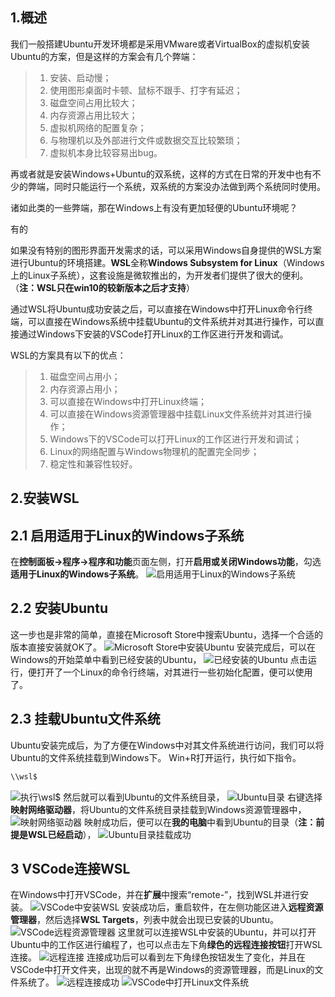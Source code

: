## 1.概述
我们一般搭建Ubuntu开发环境都是采用VMware或者VirtualBox的虚拟机安装Ubuntu的方案，但是这样的方案会有几个弊端：

>  1. 安装、启动慢；
>  2. 使用图形桌面时卡顿、鼠标不跟手、打字有延迟；
>  3. 磁盘空间占用比较大；
>  4. 内存资源占用比较大；
>  5. 虚拟机网络的配置复杂；
>  6. 与物理机以及外部进行文件或数据交互比较繁琐；
>  7. 虚拟机本身比较容易出bug。

再或者就是安装Windows+Ubuntu的双系统，这样的方式在日常的开发中也有不少的弊端，同时只能运行一个系统，双系统的方案没办法做到两个系统同时使用。

诸如此类的一些弊端，那在Windows上有没有更加轻便的Ubuntu环境呢？

有的

如果没有特别的图形界面开发需求的话，可以采用Windows自身提供的WSL方案进行Ubuntu的环境搭建。**WSL**全称**Windows Subsystem for Linux**（Windows上的Linux子系统），这套设施是微软推出的，为开发者们提供了很大的便利。（**注：WSL只在win10的较新版本之后才支持**）

通过WSL将Ubuntu成功安装之后，可以直接在Windows中打开Linux命令行终端，可以直接在Windows系统中挂载Ubuntu的文件系统并对其进行操作，可以直接通过Windows下安装的VSCode打开Linux的工作区进行开发和调试。

WSL的方案具有以下的优点：

>  1. 磁盘空间占用小；
>  2. 内存资源占用小；
>  3. 可以直接在Windows中打开Linux终端；
>  4. 可以直接在Windows资源管理器中挂载Linux文件系统并对其进行操作；
>  5. Windows下的VSCode可以打开Linux的工作区进行开发和调试；
>  6. Linux的网络配置与Windows物理机的配置完全同步；
>  7. 稳定性和兼容性较好。
## 2.安装WSL
## 2.1 启用适用于Linux的Windows子系统
在**控制面板->程序->程序和功能**页面左侧，打开**启用或关闭Windows功能**，勾选**适用于Linux的Windows子系统**。
![启用适用于Linux的Windows子系统](https://img-blog.csdnimg.cn/4ca0a6f24e6f48129974ed9ab59d112d.png#pic_center)
## 2.2 安装Ubuntu
这一步也是非常的简单，直接在Microsoft Store中搜索Ubuntu，选择一个合适的版本直接安装就OK了。
![Microsoft Store中安装Ubuntu](https://img-blog.csdnimg.cn/2f1656303e274b07a4df72f53747cd7a.png#pic_center)
安装完成后，可以在Windows的开始菜单中看到已经安装的Ubuntu，
![已经安装的Ubuntu](https://img-blog.csdnimg.cn/c76726177fbd43af8158f11febd9a1de.png#pic_center)
点击运行，便打开了一个Linux的命令行终端，对其进行一些初始化配置，便可以使用了。
## 2.3 挂载Ubuntu文件系统
Ubuntu安装完成后，为了方便在Windows中对其文件系统进行访问，我们可以将Ubuntu的文件系统挂载到Windows下。
Win+R打开运行，执行如下指令。

```powershell
\\wsl$
```
![执行\\wsl$](https://img-blog.csdnimg.cn/846806ecb89e4f728a5c5b65c9abceff.png#pic_center)
然后就可以看到Ubuntu的文件系统目录，
![Ubuntu目录](https://img-blog.csdnimg.cn/37dd8e6d826a4cda9b69bac3552f2c1e.png#pic_center)
右键选择**映射网络驱动器**，将Ubuntu的文件系统目录挂载到Windows资源管理器中，
![映射网络驱动器](https://img-blog.csdnimg.cn/083b7e3a5a114b3680b07cb148c02bf4.png#pic_center)
映射成功后，便可以在**我的电脑**中看到Ubuntu的目录（**注：前提是WSL已经启动**），
![Ubuntu目录挂载成功](https://img-blog.csdnimg.cn/b5ad0ab7e01847e2a0e43eb38ef5db0a.png#pic_center)
## 3 VSCode连接WSL
在Windows中打开VSCode，并在**扩展**中搜索“remote-”，找到WSL并进行安装。
![VSCode中安装WSL](https://img-blog.csdnimg.cn/92a4369f7099409d9dc895ea80dccd25.png#pic_center)
安装成功后，重启软件，在左侧功能区进入**远程资源管理器**，然后选择**WSL Targets**，列表中就会出现已安装的Ubuntu。
![VSCode远程资源管理器](https://img-blog.csdnimg.cn/28fb352863d84fac8b14d5ead855f364.png#pic_center)
这里就可以连接WSL中安装的Ubuntu，并可以打开Ubuntu中的工作区进行编程了，也可以点击左下角**绿色的远程连接按钮**打开WSL连接。
![远程连接](https://img-blog.csdnimg.cn/7ba91360904247b0934cc5c9dd5e6b07.png#pic_center)
连接成功后可以看到左下角绿色按钮发生了变化，并且在VSCode中打开文件夹，出现的就不再是Windows的资源管理器，而是Linux的文件系统了。
![远程连接成功](https://img-blog.csdnimg.cn/4ecab1ab848340fb8d46e2c9a4f4e098.png#pic_center)
![VSCode中打开Linux文件系统](https://img-blog.csdnimg.cn/514c3be7fa8e48abb6864749b6b451ca.png#pic_center)
